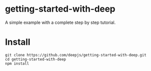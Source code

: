 getting-started-with-deep
====

A simple example with a complete step by step tutorial.


Install
===

```shell
git clone https://github.com/deepjs/getting-started-with-deep.git
cd getting-started-with-deep
npm install
```
